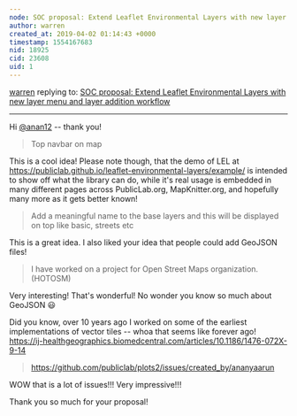 ```yaml
---
node: SOC proposal: Extend Leaflet Environmental Layers with new layer menu and layer addition workflow
author: warren
created_at: 2019-04-02 01:14:43 +0000
timestamp: 1554167683
nid: 18925
cid: 23608
uid: 1
---
```




[warren](../profile/warren) replying to: [SOC proposal: Extend Leaflet Environmental Layers with new layer menu and layer addition workflow](../notes/anan12/04-01-2019/outreachy-proposal-extend-leaflet-environmental-layers-with-new-layer-menu-and-layer-addition-workflow)

----
Hi [@anan12](/profile/anan12) -- thank you!

> Top navbar on map

This is a cool idea! Please note though, that the demo of LEL at https://publiclab.github.io/leaflet-environmental-layers/example/ is intended to show off what the library can do, while it's real usage is embedded in many different pages across PublicLab.org, MapKnitter.org, and hopefully many more as it gets better known!

> Add a meaningful name to the base layers and this will be displayed on top like basic, streets etc

This is a great idea. I also liked your idea that people could add GeoJSON files!

> I have worked on a project for Open Street Maps organization.(HOTOSM)

Very interesting! That's wonderful! No wonder you know so much about GeoJSON 😃 

Did you know, over 10 years ago I worked on some of the earliest implementations of vector tiles -- whoa that seems like forever ago! https://ij-healthgeographics.biomedcentral.com/articles/10.1186/1476-072X-9-14

> https://github.com/publiclab/plots2/issues/created_by/ananyaarun

WOW that is a lot of issues!!! Very impressive!!!

Thank you so much for your proposal! 